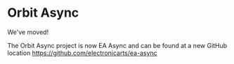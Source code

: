 Orbit Async
============

We've moved!

The Orbit Async project is now EA Async and can be found at a new GitHub location https://github.com/electronicarts/ea-async